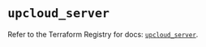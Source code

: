 # `upcloud_server`

Refer to the Terraform Registry for docs: [`upcloud_server`](https://registry.terraform.io/providers/upcloudltd/upcloud/5.20.3/docs/resources/server).
